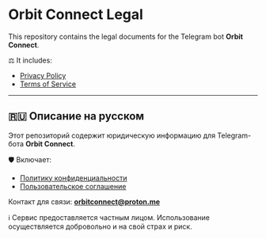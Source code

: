 # Orbit Connect Legal

This repository contains the legal documents for the Telegram bot **Orbit Connect**.

⚖️ It includes:

- [Privacy Policy](https://myagkiyrus.github.io/orbitconnect-legal/privacy.html)
- [Terms of Service](https://myagkiyrus.github.io/orbitconnect-legal/terms.html)

---

## 🇷🇺 Описание на русском

Этот репозиторий содержит юридическую информацию для Telegram-бота **Orbit Connect**.

🛡 Включает:

- [Политику конфиденциальности](https://myagkiyrus.github.io/orbitconnect-legal/privacy.html)
- [Пользовательское соглашение](https://myagkiyrus.github.io/orbitconnect-legal/terms.html)

Контакт для связи: **orbitconnect@proton.me**

ℹ️ Сервис предоставляется частным лицом. Использование осуществляется добровольно и на свой страх и риск.